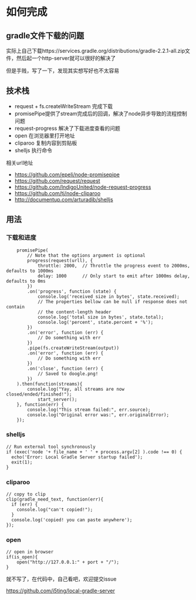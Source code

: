 # 如何完成

## gradle文件下载的问题

实际上自己下载https://services.gradle.org/distributions/gradle-2.2.1-all.zip文件，然后起一个http-server就可以很好的解决了

但是手贱，写了一下，发现其实想写好也不太容易

## 技术栈

- request + fs.createWriteStream 完成下载
- promisePipe提供了stream完成后的回调，解决了node异步导致的流程控制问题
- request-progress 解决了下载进度查看的问题
- open 在浏览器里打开地址
- cliparoo 复制内容到剪贴板
- shelljs 执行命令

相关url地址

- https://github.com/epeli/node-promisepipe
- https://github.com/request/request
- https://github.com/IndigoUnited/node-request-progress
- https://github.com/tj/node-cliparoo
- http://documentup.com/arturadib/shelljs

## 用法

### 下载和进度
		
		promisePipe(
			// Note that the options argument is optional
			progress(request(urll), {
			    throttle: 2000,  // Throttle the progress event to 2000ms, defaults to 1000ms
			    delay: 1000      // Only start to emit after 1000ms delay, defaults to 0ms
			})
			.on('progress', function (state) {
			    console.log('received size in bytes', state.received);
			    // The properties bellow can be null if response does not contain
			    // the content-length header
			    console.log('total size in bytes', state.total);
			    console.log('percent', state.percent + '%');
			})
			.on('error', function (err) {
			    // Do something with err
			})
			.pipe(fs.createWriteStream(output))
			.on('error', function (err) {
			    // Do something with err
			})
			.on('close', function (err) {
			    // Saved to doogle.png!
			})
		).then(function(streams){
		    console.log("Yay, all streams are now closed/ended/finished!");
				start_server();
		}, function(err) {
		    console.log("This stream failed:", err.source);
		    console.log("Original error was:", err.originalError);
		});

### shelljs

	// Run external tool synchronously
	if (exec('node '+ file_name + ' ' + process.argv[2] ).code !== 0) {
	  echo('Error: Local Gradle Server startup failed');
	  exit(1);
	}

### cliparoo

	// copy to clip
	clip(gradle_need_text, function(err){
	  if (err) {
	  	console.log("can't copied!");
	  }
	  console.log('copied! you can paste anywhere');
	});
	
### open

	// open in browser
	if(is_open){
		open("http://127.0.0.1:" + port + "/");
	}
	
	
就不写了，在代码中，自己看吧，欢迎提交issue

https://github.com/i5ting/local-gradle-server